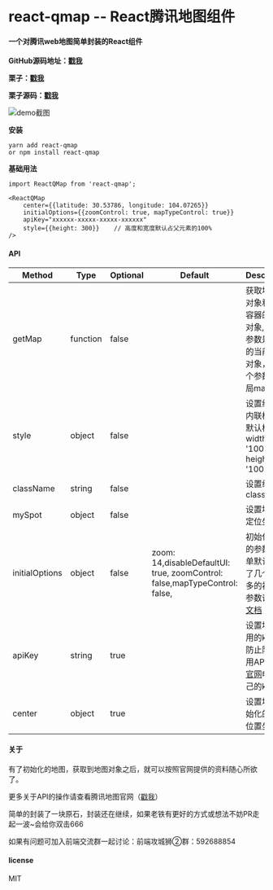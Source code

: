 # react-qmap -- React腾讯地图组件

#### 一个对腾讯web地图简单封装的React组件
 **GitHub源码地址：[戳我](https://github.com/yezihaohao/react-qmap)** 

 **栗子：[戳我](http://http://cheng_haohao.gitee.io/reactqmap/#/dashboard)**

 **栗子源码：[戳我](http://https://github.com/yezihaohao/react-qmap/tree/master/examples/src/components/maps)**  

![demo截图](https://gitee.com/uploads/images/2018/0309/104835_eb43478e_876197.gif "t.gif")

 **安装**
```
yarn add react-qmap  
or npm install react-qmap
``` 

 **基础用法** 

```
import ReactQMap from 'react-qmap';

<ReactQMap 
    center={{latitude: 30.53786, longitude: 104.07265}} 
    initialOptions={{zoomControl: true, mapTypeControl: true}} 
    apiKey="xxxxxx-xxxxx-xxxxx-xxxxxx"
    style={{height: 300}}    // 高度和宽度默认占父元素的100%
/>
```

#### API
Method            | Type     | Optional | Default | Description
----------------- | -------- | -------- | --------| -----------
getMap   | function | false |  |  获取地图的对象和当前容器的map对象,第一个参数是new的当前map对象，第二个参数是全局map对象
style   | object| false |  |  设置组件的内联样式，默认样式width: '100%', height: '100%'
className   | string| false |  |  设置组件的class
mySpot   | object| false |  |  设置地图的定位坐标
initialOptions   | object| false | zoom: 14,disableDefaultUI: true, zoomControl: false,mapTypeControl: false, |  初始化地图的参数，简单默认设置了几个，更多的初始化参数请参照[文档](http://http://lbs.qq.com/javascript_v2/doc/mapoptions.html)
apiKey   | string| true |  |  设置地图引用的key,为防止限制调用API,建议[官网](http://http://lbs.qq.com/index.html)申请自己的key
center   | object| true |  |  设置地图初始化的中心位置坐标


#### 关于
有了初始化的地图，获取到地图对象之后，就可以按照官网提供的资料随心所欲了。

更多关于API的操作请查看腾讯地图官网（[戳我](http://http://lbs.qq.com/javascript_v2/doc/index.html#g0)）

简单的封装了一块原石，封装还在继续，如果老铁有更好的方式或想法不妨PR走起一波~会给你双击666

如果有问题可加入前端交流群一起讨论：前端攻城狮②群：592688854

#### license
MIT

